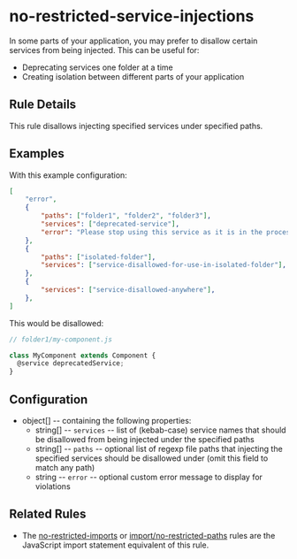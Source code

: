 # no-restricted-service-injections

In some parts of your application, you may prefer to disallow certain services from being injected. This can be useful for:

* Deprecating services one folder at a time
* Creating isolation between different parts of your application

## Rule Details

This rule disallows injecting specified services under specified paths.

## Examples

With this example configuration:

```json
[
    "error",
    {
        "paths": ["folder1", "folder2", "folder3"],
        "services": ["deprecated-service"],
        "error": "Please stop using this service as it is in the process of being deprecated",
    },
    {
        "paths": ["isolated-folder"],
        "services": ["service-disallowed-for-use-in-isolated-folder"],
    },
    {
        "services": ["service-disallowed-anywhere"],
    },
]
```

This would be disallowed:

```js
// folder1/my-component.js

class MyComponent extends Component {
  @service deprecatedService;
}
```

## Configuration

* object[] -- containing the following properties:
  * string[] -- `services` -- list of (kebab-case) service names that should be disallowed from being injected under the specified paths
  * string[] -- `paths` -- optional list of regexp file paths that injecting the specified services should be disallowed under (omit this field to match any path)
  * string -- `error` -- optional custom error message to display for violations

## Related Rules

* The [no-restricted-imports](https://eslint.org/docs/rules/no-restricted-imports) or [import/no-restricted-paths](https://github.com/benmosher/eslint-plugin-import/blob/master/docs/rules/no-restricted-paths.md) rules are the JavaScript import statement equivalent of this rule.
